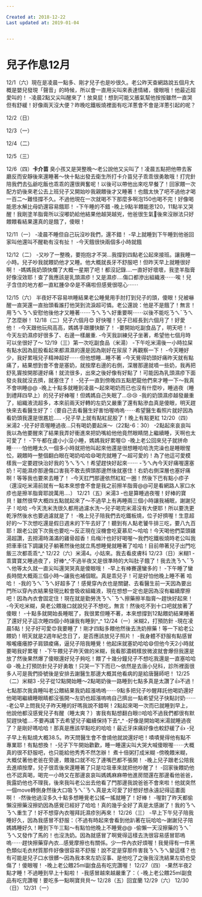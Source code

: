 ```yaml
---

Created at: 2018-12-22
Last updated at: 2019-01-04


---
```


# 兒子作息12月


12/1（六）現在是凌晨一點多、剛才兒子也是吵很久。老公昨天查網路說五個月大概是嬰兒發現「聲音」的時候，所以會一直用尖叫來表達情緒，傻眼哦！他最近超愛叫的！
\-凌晨2點又尖叫醒來了！放臭屁！想到可能又脹氣幫他按按雖然一直哭但有舒緩！好像兩天沒大便？昨晚吃鐵板燒裡面有吃洋蔥會不會是洋蔥引起的呢？

12/2（日）

12/3（一）

12/4（二）

12/5（三）

12/6（四）**卡介苗**
臭小孩又是哭整晚～老公說他又尖叫了！凌晨五點把他帶去客廳反而安靜後來還睡著～快十點出發去衛生所打卡介苗兒子乖乖很勇敢哦！打完針陪我們去弘爺吃飯也乖乖的還很興奮呢！以後可以帶他出來吃早餐了！回家餵一次配方奶後來老公去上班兒子又開始吵我親餵後才又睡著！也餓太快了吧不過他才喝一百二～難怪撐不久。不過他現在一次就喝不下那麼多啊泡150也喝不完！好像喝能恩水解比母奶還容易餓耶！
\-下午睡的不錯
\-晚上9點半餵能恩120，11點半又哭醒！我剛塗羊脂膏所以沒嘟奶給他結果他越哭越兇，他爸很生氣😤後來沒辦法只好餵餵看結果還真的是餓了，傻眼！

12/11（一）
\-凌晨不睡但自己玩沒吵我們，還不錯！
\-早上就睡到下午睡到他爸回家叫他還叫不醒勒有沒有扯！
\-今天餓很快兩個多小時就餓

12/12（二）
\-又吵了一整晚，要抱抱才不哭...我撐到四點老公起來接班。讓我睡一小時。兒子吵我就餵奶他才又睡。他大概就長牙不舒服吧！但昨天早上就睡很好啊！
\-媽媽我奶頭快爛了大概一星期了吧！都沒記錄....一直好好壞壞，我塗羊脂膏好像沒效耶！查了我應該是乳頭濕疹！又是濕疹....傷口都滲出組織液⋯⋯唉！兒子含住的地方都一直紅腫😰😰是不痛啦但感覺很噁心⋯⋯

12/15（六）
半夜好不容易哄睡結果老公睡覺用手肘打到兒子的頭，傻眼！兒被嚇醒一直哭還一直抬頭看誰打他哭到流淚超可憐。老公還說：他是不是餓了！無言！用ㄋㄟㄋㄟ安慰他後他才又睡著⋯⋯ㄋㄟㄋㄟ好重要啊⋯⋯以後不能吃ㄋㄟˉㄋㄟ了怎麼辦！
12/18（二）兒子六個月😍
好快喔！兒子已經長到六個月了！好愛他！
\-今天跟他玩飛高高，媽媽手跟腰快斷了！
\-要開始吃副食品了，明天吧！
\-今天左奶濕疹好很多了、右邊一樣嚴重.
\-今天我訓練兒子坐著，希望他七個月時可以坐很好了～
12/19（三）第一次吃副食品（米湯）
\-下午吃米湯後一小時拉屎有點水因為屁股看起來都濕濕的還是因為剛好在尿尿？再觀察一下！
\-今天睡好少，我好累哦兒子精神超好⋯⋯但他想睡...睡不著
\-今天覺得奶頭好痛昨天就有點痛了，結果想到會不會是塞奶，就按摩右邊的右側，深層那邊就噴一些奶，我再把舒乳竇按開那邊好痛！就流很多，出來之後好像有好點了！可能因為乳頭濕疹下面發炎我就沒去擠，就塞住了！
\-兒子一直到傍晚四五點肥龍他們來才睡一下～我真不會哄睡@@
\-晚上十點多就睡到凌晨～起來喝奶而已也沒有什麼吵，睡過夜（睡到禮拜四早上）的兒子好棒喔！但媽媽自己失眠了...😢😢
\-我的奶頭濕疹越發嚴重了，組織液流超多，本來前兩天好轉的左奶又嚴重了還有點滲血真是傻眼，明天趕快來去看醫生好了：（要自己去看醫生好害怕喔嗚嗚⋯⋯希望醫生看照片就好因為看奶頭我還是很尷尬.....
\-兒子早上就有點紅屁股了！晚上有點更紅
12/20（四）米湯2
\-兒子好乖喔睡過夜...只有喝奶要起床～（22點-6：30）
\-2點起來哀哀叫 我以為他要醒來了結果我弄好衝進來把奶嘴給他他竟然眼睛閉上繼續睡，天啊也太可愛了！
\-下午都在盧小小沒小睡，媽媽我好累喔😔
\-晚上老公回來兒子就拼命睡⋯⋯怕他睡太久一個多小時就把他叫起來他還是很想睡哈哈洗完澡也是睡眼惺忪，親餵時一整個翻白眼在喝奶哈哈😄喝完就睡了～超可愛的！為了他這可愛模樣我一定要趕快治好我的ㄋㄟㄋㄟ！希望趕快好起來⋯⋯
\-ㄋㄟ內今天好痛喔還塞奶！可能濕疹那邊傷口害我不敢去擠頭那邊然後就塞住！右奶右側深層也塞好痛啊！等等我也要來去睡了！
\-今天肛門那邊依然紅紅一圈！然後下巴有點小疹子（還沒吃米湯前就有一點本來想會不會是我之前擦羊脂膏@@可是看網路人家口水疹也是擦羊脂膏耶說萬用....）
12/21（五）米湯3
\-也是算睡過夜喔！好棒的寶貝！雖然很早大概四五點就起來了～不過早上有再睡兩三個小時讓我補眠，謝謝兒子！哈哈
\-今天洗米洗很久都用過濾水洗～兒子喝完米湯沒有大便耶！所以要洗更乾淨然後水也要過濾就是了！
\-晚上兒子陪我們去吃鐵板燒，位子好擠喔！生意超好的～下次想吃還是假日週末的下午去好了！聽到有人點老饕牛排三吃，要八九百耶！跟老公說下次我也要吃～反正現在沒機會吃夏慕尼～哈哈！今天喝他們菜頭雞湯超讚，去撈湯時滿滿的雞骨超香！烏梅汁也好好喝喔～我們吃鐵板燒時老公叫我把車車往下調讓兒子躺著然後他就立馬想睡覺就睡著了哈哈！目前帶著兒子出門吃飯三次都乖乖^\_^
12/22（六）米湯4。小姑來。我去看皮膚科
12/23（日）米糊1
\-乖寶寶又睡過夜了，好棒^\_^不過半夜又是很準時的大叫肚子餓了！我去洗ㄋㄟˉㄋㄟ他等太久就一直尖叫還哭哭真是傻眼哦！
\-早上有棒賽還蠻多的！
\-下午睡了蠻長時間大概兩三個小時～讓我也補個眠。真是乖兒子！可是好怕他晚上睡不著 哈哈！
\-我的ㄋㄟˉㄋㄟ好超多了！感覺穿內衣也是關鍵、去看醫生前一天因為要出門所以穿內衣結果發現比較會吸收組織液，現在想想一定也是因為沒有繼續摩擦吧！因為內衣會固定住！現在就是勤勞洗ㄋㄟˉㄋㄟ擦藥擦羊脂膏～趕快好起來！
\-今天吃米糊，臭老公餵幾口就說兒子不想吃，無言！然後吃不到十口吧就放著了傻眼！
\-十點多就開始長睡眠了，我很累但睡不著，本來想撐到12點餵奶結果睡著了還好兒子這次睡四個小時讓我有睡到^\_^
12/24（一）米糊2，打預防針
\-現在凌晨5點！兒子好可愛😍我要睡了！剛才四點多餵他然後去洗奶擦藥！等一下給老公餵奶！明天就是2週年紀念日了，是否應該放兒子照片！
\-我身體不舒服有點感冒喉嚨癢癢脖子肩頸痠痛，逼兒子陪我睡覺！他起床就塞奶哈哈😄但他今天2小時就要喝我好累喔！
\-下午餵兒子昨天做的米糊，我看那濃稠樣放微波就會爆但我還是放了然後果然爆了傻眼還好兒子夠吃！餵了十幾分鐘兒子不想吃我還是一直塞哈哈😄
\-晚上打預防針兒子好勇敢！只哭一下下而已～依然是去唐小兒科，診所裡面很多人可是我們掛號後是安排去謝醫生那邊大概其他看病的是給唐醫師吧！
12/25（二）米糊3
\-兒子從12點開始睡～2點喝奶後一路睡到七點多真是太讚了👍不過！七點那次我貪睡叫老公餵結果我奶超漲嗚嗚⋯⋯9點多把兒子吵醒拜託他喝奶還好他喝喝繼續睡眼睛都沒張開～左奶也超漲嗚嗚自己擠出一點希望兒子快點討奶⋯⋯
\-老公早上問我兒子昨天睡的好嗎我說不錯啊！2點起來喝一次而已就睡到早上，他說他都沒感覺兒子有醒（睡太爽？）害我有點想翻白眼🙄️哈哈不過我們都很有默契趕快噓....不要再講下去希望兒子繼續保持下去^\_^
\-好像是開始喝米湯就睡過夜了？是剛好嗎哈哈！那真是應該早點吃的哈哈！最近牙床痛好像也較舒緩了👍
\-兒子早上有點燒大概38.5。昨天問醫生會不會燒他就說還好吧！嘖嘖覺得他有點不專業耶！有點想換！
\-兒子下午開始歡歡，睡一睡還尖叫大哭大喊傻眼喔⋯⋯大概真的很不舒服吧，也只能給他秀秀不然怎辦！
煮十倍粥打成米糊
\-傍晚餵米糊，大概仗著他老爸在旁邊，餵幾口就不吃了連嘴巴都不張開！
\-晚上兒子跟老公陪我去進順按摩，兒子很乖後來還睡著了只是垃圾車來就把他吵醒了！
\-回家後餵奶他也不認真喝，喝完一小時又在那邊哀哀叫媽媽麻麻帶他進房間還在那邊看他爸爸，我露奶他也不理我，後來我叫老公出去他看了門那邊我說爸爸不會來啦！他就突然一個move轉側身然後大口吸ㄋㄟˉㄋㄟ真是太可愛了好想好想永遠記得這畫面啊！
\-然後他過沒多久十點多想睡覺老公搖一搖就睡了！好棒！
\-喔對了昨天都偷懶沒擦藥沒擦奶因為感覺已經好了哈哈！真的幾乎全好了真是太感謝了！我的ㄋㄟㄋㄟ重生了！好不想穿內衣喔拜託濕疹別再來！
12/26（三）
\-早上下午兒子陪我睡好久，因為我感冒不舒服：（不過有時起來會看到他趴著在玩哈哈～謝謝兒子陪媽媽睡好久！睡到下午三點～有點怕他晚上不睡覺@@
\-偷懶一天沒擦藥的ㄋㄟˉㄋㄟ又發作了馬的！也沒洗奶。因為就感冒了啊覺得這樣去洗很容易感冒耶嗚嗚⋯⋯趕快擦藥穿內衣...感覺摩擦也有關係。少一件內衣好煩喔！我覺得有一件黑色類似毛衣材質那件好像很容易不舒服！說不定是穿那件害我ㄋㄟㄋㄟ變這樣？也有可能是兒子口水很髒～因為我本來左奶沒事、是他吃了之後我沒洗結果左奶也受傷了！傻眼喔！
\-晚上老公餵25ml副食品有吃完讚喔！
12/27（四）
\-果然半夜2點才睡！不過睡到早上十點啦！
\-我感冒越來越嚴重了：（
\-晚上老公餵25ml副食品有吃完讚喔！要吃多一點啊寶貝貝～
12/28（五）回宜蘭
12/29（六）
12/30（日）
12/31（一）

